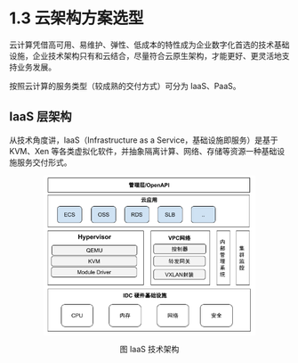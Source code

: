 # 1.3 云架构方案选型

云计算凭借高可用、易维护、弹性、低成本的特性成为企业数字化首选的技术基础设施，企业技术架构只有和云结合，尽量符合云原生架构，才能更好、更灵活地支持业务发展。

按照云计算的服务类型（较成熟的交付方式）可分为 IaaS、PaaS。

## IaaS 层架构

从技术角度讲，IaaS（Infrastructure as a Service，基础设施即服务）是基于 KVM、Xen 等各类虚拟化软件，并抽象隔离计算、网络、存储等资源一种基础设施服务交付形式。

<div  align="center">
	<img src="../assets/IaaS.png" width = "380"  align=center />
	<p>图 IaaS 技术架构</p>
</div>


